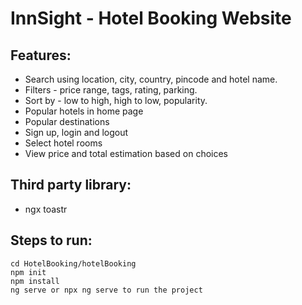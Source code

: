 # InnSight - Hotel Booking Website
## Features: 
- Search using location, city, country, pincode and hotel name.
- Filters - price range, tags, rating, parking.
- Sort by - low to high, high to low, popularity.
- Popular hotels in home page
- Popular destinations
- Sign up, login and logout
- Select hotel rooms
- View price and total estimation based on choices

## Third party library:
- ngx toastr

## Steps to run:
```
cd HotelBooking/hotelBooking
npm init
npm install
ng serve or npx ng serve to run the project
```
